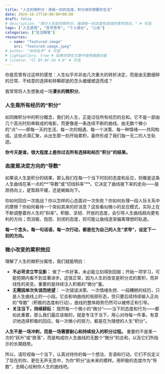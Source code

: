 ```yaml
---
title: "人生的微积分：用每一刻的态度，积分成你想要的生活"
date: 2024-10-27T10:00:00+08:00
draft: false
# description: "探讨人生如同微积分，强调每一刻态度和选择的累积效应。" # 可选
tags: ["人生感悟", "哲学思考", "个人成长", "心态"]
categories: ["生活随笔"]
resources:
  - name: "featured-image"
    src: "featured-image.jpeg"
# author: "你的名字" # 可选
# lightgallery: true # 如果你想在文章中使用画廊功能
# licence: "CC BY-NC-SA 4.0" # 可选
---
```


你是否曾有过这样的感觉：人生似乎并非由几次重大的转折决定，而是由无数细碎的日常、不经意的选择和转瞬即逝的念头缓缓塑造而成？

我常常将人生想象成一场**漫长的微积分**。

### 人生是所有经历的“积分”

如同微积分中的积分概念，我们的人生，正是过往所有经历的总和。它不是一部由几个高光时刻串联成的电影，而更像是一条连续不断的曲线，由无数个微小的“点”——即每一天的生活、每一次的相遇、每一个决策、每一种情绪——共同构成。这些点滴汇聚，从出生那一刻开始累积，最终形成了我们独一无二的人生轨迹。

**你今天是谁，很大程度上是你过去所有选择和经历“积分”的结果。**

### 态度是决定方向的“导数”

如果说人生是积分的结果，那么我们在每一个当下时刻的态度和反应，则像是这条人生曲线在某一点的**“导数”或“切线斜率”**。它决定了曲线接下来的走向——是昂扬向上，是暂趋平缓，还是蜿蜒向下。

你如何回应一次挑战？你以怎样的心态面对一次失败？你如何处理一段人际关系中的摩擦？你如何看待一个突如其来的好消息？这些看似微小的反应模式，实际上在不断调整着你人生的“斜率”。积极、坚韧、开放的态度，会引导人生曲线趋向更有利的方向；而消极、抱怨、封闭的态度，则可能让曲线逐渐偏离理想的轨道。

**每一个念头，每一句话语，每一次行动，都是在为自己的人生“求导”，设定下一刻的方向。**

### 微小改变的累积效应

理解了人生的微积分属性，我们就能明白：

*   **不必苛求立竿见影：** 做了一件好事，未必能立刻得到回报；开始一项学习，可能短期内看不到显著进步。这很正常，因为人生的改变是积分式的累积，而非线性的突变。重要的是持续注入积极的“微分”量。
*   **无需因单次失误而绝望：** 一次错误决策、一次情绪失控、一段糟糕的经历，只是人生曲线上的一小段。它会影响曲线的局部形态，但只要后续持续输入正向的“导数”（积极的态度和行动），曲线的整体趋势仍然可以被修正和引导。
*   **关注当下，持续耕耘：** 既然每一个微小的“微分”——当下的态度和行为——都如此重要，那么我们最应该做的，就是专注于当下，用心对待每一件事，有意识地选择积极的回应。每一次微小的努力，都是在为理想的人生“积分”。

**人生不是一场冲刺，而是一场需要耐心和持续投入的积分过程。** 重要的不是某一次的“跃升”或“跌落”，而是构成你人生曲线的无数个“微分”的总和，以及它们所指示的长期趋势。

所以，请珍视每一个当下，认真对待你的每一个想法、言语和行动。它们不仅定义了现在的你，更在无声无息中，为你“积分”出未来的模样。用积极的态度作为“导数”，去精心绘制你人生的曲线吧。
